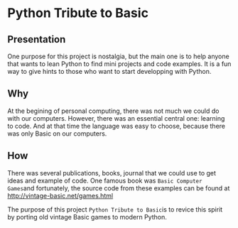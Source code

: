 # Python Tribute to Basic

## Presentation
One purpose for this project is nostalgia, but the main one is to help anyone that wants to lean Python to find mini projects and code examples. It is a fun way to give hints to those who want to start developping with Python.

## Why
At the begining of personal computing, there was not much we could do with our computers. However, there was an essential central one: learning to code. And at that time the language was easy to choose, because there was only Basic on our computers. 

## How
There was several publications, books, journal that we could use to get ideas and example of code. One famous book was `Basic Computer Games`and fortunately, the source code from these examples can be found at http://vintage-basic.net/games.html 

The purpose of this project `Python Tribute to Basic`is to revice this spirit by porting old vintage Basic games to modern Python.

